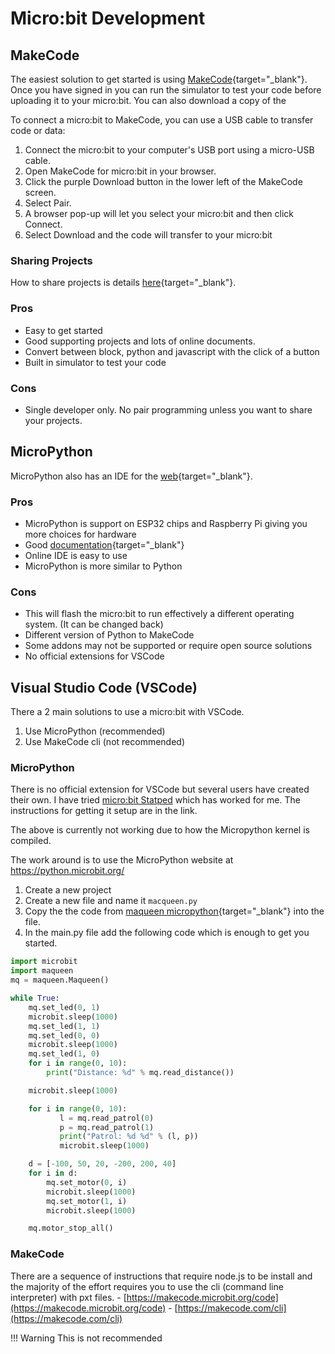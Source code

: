 # Micro:bit Development

## MakeCode
The easiest solution to get started is using [MakeCode](https://makecode.microbit.org/){target="_blank"}. Once you have signed in you can run the simulator to test your code before uploading it to your micro:bit. You can also download a copy of the 

To connect a micro:bit to MakeCode, you can use a USB cable to transfer code or data: 

1. Connect the micro:bit to your computer's USB port using a micro-USB cable. 
1. Open MakeCode for micro:bit in your browser. 
1. Click the purple Download button in the lower left of the MakeCode screen. 
1. Select Pair. 
1. A browser pop-up will let you select your micro:bit and then click Connect. 
1. Select Download and the code will transfer to your micro:bit

### Sharing Projects
How to share projects is details [here](https://makecode.microbit.org/share){target="_blank"}.

### Pros
- Easy to get started
- Good supporting projects and lots of online documents.
- Convert between block, python and javascript with the click of a button
- Built in simulator to test your code

### Cons
- Single developer only. No pair programming unless you want to share your projects.

## MicroPython
MicroPython also has an IDE for the [web](https://python.microbit.org/){target="_blank"}. 

### Pros
- MicroPython is support on ESP32 chips and Raspberry Pi giving you more choices for hardware
- Good [documentation](https://microbit-micropython.readthedocs.io/en/v2-docs/){target="_blank"}
- Online IDE is easy to use
- MicroPython is more similar to Python

### Cons
- This will flash the micro:bit to run effectively a different operating system. (It can be changed back)
- Different version of Python to MakeCode
- Some addons may not be supported or require open source solutions
- No official extensions for VSCode

## Visual Studio Code (VSCode)
There a 2 main solutions to use a micro:bit with VSCode. 

1. Use MicroPython (recommended)
1. Use MakeCode cli (not recommended)

### MicroPython
 There is no official extension for VSCode but several users have created their own. I have tried [micro:bit Statped](https://marketplace.visualstudio.com/items?itemName=Statped.microbit) which has worked for me. The instructions for getting it setup are in the link.

The above is currently not working due to how the Micropython kernel is compiled.

The work around is to use the MicroPython website at https://python.microbit.org/

1. Create a new project
1. Create a new file and name it `macqueen.py`
1. Copy the the code from [maqueen micropython](https://github.com/krzysztof-sawicki/micromaqueen-python/blob/master/maqueen.py){target="_blank"} into the file.
1. In the main.py file add the following code which is enough to get you started. 

``` python
import microbit
import maqueen
mq = maqueen.Maqueen()

while True:
    mq.set_led(0, 1)
    microbit.sleep(1000)
    mq.set_led(1, 1)
    mq.set_led(0, 0)
    microbit.sleep(1000)
    mq.set_led(1, 0)
    for i in range(0, 10):
        print("Distance: %d" % mq.read_distance())

    microbit.sleep(1000)

    for i in range(0, 10):
           l = mq.read_patrol(0)
           p = mq.read_patrol(1)
           print("Patrol: %d %d" % (l, p))
           microbit.sleep(1000)

    d = [-100, 50, 20, -200, 200, 40]
    for i in d:
        mq.set_motor(0, i)
        microbit.sleep(1000)
        mq.set_motor(1, i)
        microbit.sleep(1000)

    mq.motor_stop_all()
```

### MakeCode 
There are a sequence of instructions that require node.js to be install and the majority of the effort requires you to use the cli (command line interpreter) with pxt files.
    - [https://makecode.microbit.org/code](https://makecode.microbit.org/code)
    - [https://makecode.com/cli](https://makecode.com/cli)


!!! Warning
    This is not recommended

